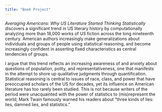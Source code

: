 ```yaml
---
title: "Book Project"
---
```


_Averaging Americans: Why US Literature Started Thinking Statistically_ discovers a significant trend in US literary history by computationally analyzing more than 18,000 works of US fiction across the long nineteenth century. American authors increasingly make generalizations about individuals and groups of people using statistical reasoning, and become increasingly confident in asserting fixed characteristics as central tendencies of groups.

I argue that this trend reflects an increasing awareness of and anxiety about questions of population, polity, and representativeness, one that manifests in the attempt to shore up qualitative judgments through quantification. Statistical reasoning is central to issues of race, class, and power that have preoccupied scholars of the US for decades, yet its influence on American literature has too rarely been studied. This is not because writers of the period were unacquainted with the power of statistics to (mis)represent the world; Mark Twain famously warned his readers about “three kinds of lies: lies, damned lies, and statistics.”
